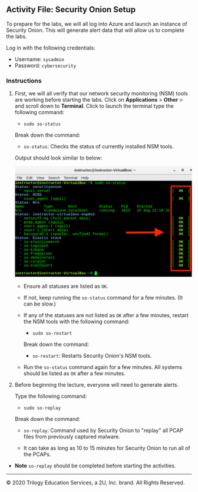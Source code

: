 ## Activity File: Security Onion Setup

To prepare for the labs, we will all log into Azure and launch an instance of Security Onion. This will generate alert data that will allow us to complete the labs.

Log in with the following credentials:

- Username: `sysadmin`
- Password: `cybersecurity`

### Instructions 

1. First, we will all verify that our network security monitoring (NSM) tools are working before starting the labs. Click on **Applications** > **Other** > and scroll down to **Terminal**. Click to launch the terminal type the following command:
   
   - `sudo so-status`
   
   Break down the command:
   
   - `so-status`: Checks the status of currently installed NSM tools.
   
   Output should look similar to below:
   
   ![NSM Status](SO%20Status.png)
   

   - Ensure all statuses are listed as `OK`.
   - If not, keep running the `so-status` command for a few minutes. (It can be slow.)
   - If any of the statuses are not listed as `OK` after a few minutes, restart the NSM tools with the following command:

      - `sudo so-restart`
   
      Break down the command:
   
       - `so-restart`: Restarts Security Onion's NSM tools.

   - Run the `so-status` command again for a few minutes. All systems should be listed as `OK` after a few minutes.


2. Before beginning the lecture, everyone will need to generate alerts.  

   Type the following command:

      - `sudo so-replay`

   Break down the command:

   - `so-replay`: Command used by Security Onion to "replay" all PCAP files from previously captured malware.

   - It can take as long as 10 to 15 minutes for Security Onion to run all of the PCAPs.

- **Note** `so-replay` should be completed before starting the activities.

---
© 2020 Trilogy Education Services, a 2U, Inc. brand. All Rights Reserved.

